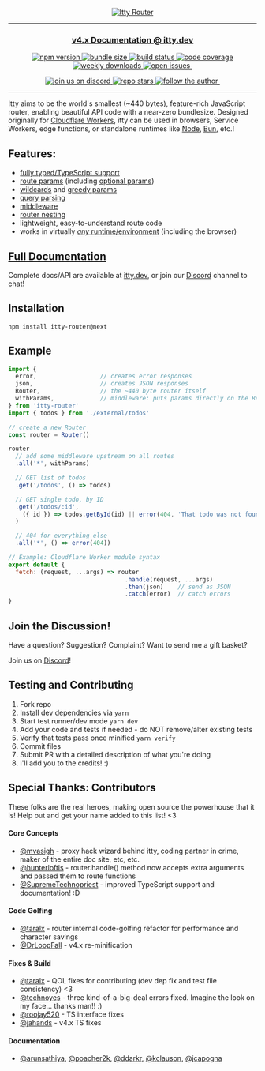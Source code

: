 <p align="center">
  <a href="https://itty.dev/itty-router">
     <img src="https://github.com/kwhitley/itty-router/assets/865416/7751dac0-2dc8-4754-8b39-d08fc2144b4f" alt="Itty Router" />
  </a>
<p>
  
---
<h3 align="center"><a href="https://itty.dev/itty-router">v4.x Documentation @ itty.dev</a></h3>

<p align="center">
  <a href="https://npmjs.com/package/itty-router" target="_blank">
    <img src="https://img.shields.io/npm/v/itty-router.svg?style=flat-square" alt="npm version" />
  </a>
  <a href="https://bundlephobia.com/result?p=itty-router" target="_blank">
    <img src="https://img.shields.io/bundlephobia/minzip/itty-router?style=flat-square" alt="bundle size" />
  </a>
  <a href="https://github.com/kwhitley/itty-router/actions/workflows/verify.yml" target="_blank">
    <img src="https://img.shields.io/github/actions/workflow/status/kwhitley/itty-router/verify.yml?branch=v4.x&style=flat-square" alt="build status" />
  </a>
  <a href="https://coveralls.io/github/kwhitley/itty-router?branch=v4.x" target="_blank">
    <img src="https://img.shields.io/coveralls/github/kwhitley/itty-router/v4.x?style=flat-square" alt="code coverage" />
  </a>
  <a href="https://npmjs.com/package/itty-router" target="_blank">
    <img src="https://img.shields.io/npm/dw/itty-router?style=flat-square" alt="weekly downloads" />
  </a>
  <a href="https://github.com/kwhitley/itty-router/issues" target="_blank">
    <img src="https://img.shields.io/github/issues/kwhitley/itty-router?style=flat-square" alt="open issues" />
  </a>
  <a href="" target="_blank">
    <img src="" alt="" />
  </a>
</p>

<p align="center">
  <a href="https://discord.com/channels/832353585802903572" target="_blank">
    <img src="https://img.shields.io/discord/832353585802903572?style=flat-square" alt="join us on discord" />
  </a>
  <a href="https://github.com/kwhitley/itty-router" target="_blank">
    <img src="https://img.shields.io/github/stars/kwhitley/itty-router?style=social" alt="repo stars" />
  </a>
  <a href="https://www.twitter.com/kevinrwhitley" target="_blank">
    <img src="https://img.shields.io/twitter/follow/kevinrwhitley.svg?style=social&label=Follow" alt="follow the author" />
  </a>
  <a href="" target="_blank">
    <img src="" alt="" />
  </a>
</p>

---

Itty aims to be the world's smallest (~440 bytes), feature-rich JavaScript router, enabling beautiful API code with a near-zero bundlesize.  Designed originally for [Cloudflare Workers](https://itty.dev/itty-router/runtimes#Cloudflare%20Workers), itty can be used in browsers, Service Workers, edge functions, or standalone runtimes like [Node](https://itty.dev/itty-router/runtimes#Node), [Bun](https://itty.dev/itty-router/runtimes#Bun), etc.!

## Features:
- [fully typed/TypeScript support](https://itty.dev/itty-router#typescript)
- [route params](https://itty.dev/itty-router/route-patterns#params) (including [optional params](https://itty.dev/itty-router/route-patterns#optional))
- [wildcards](https://itty.dev/itty-router/route-patterns#wildcards) and [greedy params](https://itty.dev/itty-router/route-patterns#greedy)
- [query parsing](https://itty.dev/itty-router/route-patterns#query)
- [middleware](https://itty.dev/itty-router/middleware)
- [router nesting](https://itty.dev/itty-router/nesting)
- lightweight, easy-to-understand route code
- works in virtually [*any* runtime/environment](https://itty.dev/itty-router/runtimes) (including the browser)

## [Full Documentation](https://itty.dev/itty-router)
Complete docs/API are available at [itty.dev](https://itty.dev/itty-router), or join our [Discord](https://discord.com/channels/832353585802903572) channel to chat!

## Installation
```
npm install itty-router@next
```

## Example
```js
import { 
  error,                  // creates error responses
  json,                   // creates JSON responses
  Router,                 // the ~440 byte router itself
  withParams,             // middleware: puts params directly on the Request
} from 'itty-router'
import { todos } from './external/todos'

// create a new Router
const router = Router()   

router
  // add some middleware upstream on all routes
  .all('*', withParams) 

  // GET list of todos
  .get('/todos', () => todos)

  // GET single todo, by ID
  .get('/todos/:id', 
    ({ id }) => todos.getById(id) || error(404, 'That todo was not found')
  )

  // 404 for everything else
  .all('*', () => error(404))

// Example: Cloudflare Worker module syntax
export default {
  fetch: (request, ...args) => router
                                 .handle(request, ...args)
                                 .then(json)    // send as JSON
                                 .catch(error)  // catch errors
}
```

## Join the Discussion!
Have a question? Suggestion? Complaint? Want to send me a gift basket?

Join us on [Discord](https://discord.com/channels/832353585802903572)!

## Testing and Contributing
1. Fork repo
1. Install dev dependencies via `yarn`
1. Start test runner/dev mode `yarn dev`
1. Add your code and tests if needed - do NOT remove/alter existing tests
1. Verify that tests pass once minified `yarn verify`
1. Commit files
1. Submit PR with a detailed description of what you're doing
1. I'll add you to the credits! :)

## Special Thanks: Contributors
These folks are the real heroes, making open source the powerhouse that it is!  Help out and get your name added to this list! <3

#### Core Concepts
- [@mvasigh](https://github.com/mvasigh) - proxy hack wizard behind itty, coding partner in crime, maker of the entire doc site, etc, etc.
- [@hunterloftis](https://github.com/hunterloftis) - router.handle() method now accepts extra arguments and passed them to route functions
- [@SupremeTechnopriest](https://github.com/SupremeTechnopriest) - improved TypeScript support and documentation! :D
#### Code Golfing
- [@taralx](https://github.com/taralx) - router internal code-golfing refactor for performance and character savings
- [@DrLoopFall](https://github.com/DrLoopFall) - v4.x re-minification
#### Fixes & Build
- [@taralx](https://github.com/taralx) - QOL fixes for contributing (dev dep fix and test file consistency) <3
- [@technoyes](https://github.com/technoyes) - three kind-of-a-big-deal errors fixed.  Imagine the look on my face... thanks man!! :)
- [@roojay520](https://github.com/roojay520) - TS interface fixes
- [@jahands](https://github.com/jahands) - v4.x TS fixes
#### Documentation
- [@arunsathiya](https://github.com/arunsathiya),
  [@poacher2k](https://github.com/poacher2k),
  [@ddarkr](https://github.com/ddarkr),
  [@kclauson](https://github.com/kclauson),
  [@jcapogna](https://github.com/jcapogna)
